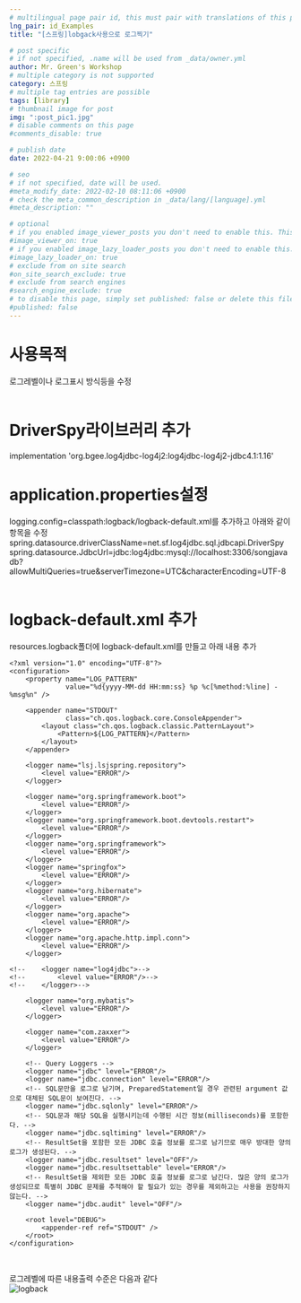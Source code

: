 ```yaml
---
# multilingual page pair id, this must pair with translations of this page. (This name must be unique)
lng_pair: id_Examples
title: "[스프링]lobgack사용으로 로그찍기"

# post specific
# if not specified, .name will be used from _data/owner.yml
author: Mr. Green's Workshop
# multiple category is not supported
category: 스프링
# multiple tag entries are possible
tags: [library]
# thumbnail image for post
img: ":post_pic1.jpg"
# disable comments on this page
#comments_disable: true

# publish date
date: 2022-04-21 9:00:06 +0900

# seo
# if not specified, date will be used.
#meta_modify_date: 2022-02-10 08:11:06 +0900
# check the meta_common_description in _data/lang/[language].yml
#meta_description: ""

# optional
# if you enabled image_viewer_posts you don't need to enable this. This is only if image_viewer_posts = false
#image_viewer_on: true
# if you enabled image_lazy_loader_posts you don't need to enable this. This is only if image_lazy_loader_posts = false
#image_lazy_loader_on: true
# exclude from on site search
#on_site_search_exclude: true
# exclude from search engines
#search_engine_exclude: true
# to disable this page, simply set published: false or delete this file
#published: false
---
```


<!-- outline-start -->

<!-- outline-end -->

# 사용목적   
로그레벨이나 로그표시 방식등을 수정   
<br/>

# DriverSpy라이브러리 추가   
implementation 'org.bgee.log4jdbc-log4j2:log4jdbc-log4j2-jdbc4.1:1.16'   

# application.properties설정   
logging.config=classpath:logback/logback-default.xml를 추가하고 아래와 같이 항목을 수정   
spring.datasource.driverClassName=net.sf.log4jdbc.sql.jdbcapi.DriverSpy   
spring.datasource.JdbcUrl=jdbc:log4jdbc:mysql://localhost:3306/songjavadb?allowMultiQueries=true&serverTimezone=UTC&characterEncoding=UTF-8   
<br/>

# logback-default.xml 추가   
resources.logback폴더에 logback-default.xml를 만들고 아래 내용 추가   

```
<?xml version="1.0" encoding="UTF-8"?>
<configuration>
    <property name="LOG_PATTERN"
              value="%d{yyyy-MM-dd HH:mm:ss} %p %c[%method:%line] - %msg%n" />

    <appender name="STDOUT"
              class="ch.qos.logback.core.ConsoleAppender">
        <layout class="ch.qos.logback.classic.PatternLayout">
            <Pattern>${LOG_PATTERN}</Pattern>
        </layout>
    </appender>

    <logger name="lsj.lsjspring.repository">
        <level value="ERROR"/>
    </logger>

    <logger name="org.springframework.boot">
        <level value="ERROR"/>
    </logger>
    <logger name="org.springframework.boot.devtools.restart">
        <level value="ERROR"/>
    </logger>
    <logger name="org.springframework">
        <level value="ERROR"/>
    </logger>
    <logger name="springfox">
        <level value="ERROR"/>
    </logger>
    <logger name="org.hibernate">
        <level value="ERROR"/>
    </logger>
    <logger name="org.apache">
        <level value="ERROR"/>
    </logger>
    <logger name="org.apache.http.impl.conn">
        <level value="ERROR"/>
    </logger>

<!--    <logger name="log4jdbc">-->
<!--        <level value="ERROR"/>-->
<!--    </logger>-->

    <logger name="org.mybatis">
        <level value="ERROR"/>
    </logger>

    <logger name="com.zaxxer">
        <level value="ERROR"/>
    </logger>

    <!-- Query Loggers -->
    <logger name="jdbc" level="ERROR"/>
    <logger name="jdbc.connection" level="ERROR"/>
    <!-- SQL문만을 로그로 남기며, PreparedStatement일 경우 관련된 argument 값으로 대체된 SQL문이 보여진다. -->
    <logger name="jdbc.sqlonly" level="ERROR"/>
    <!-- SQL문과 해당 SQL을 실행시키는데 수행된 시간 정보(milliseconds)를 포함한다. -->
    <logger name="jdbc.sqltiming" level="ERROR"/>
    <!-- ResultSet을 포함한 모든 JDBC 호출 정보를 로그로 남기므로 매우 방대한 양의 로그가 생성된다. -->
    <logger name="jdbc.resultset" level="OFF"/>
    <logger name="jdbc.resultsettable" level="ERROR"/>
    <!-- ResultSet을 제외한 모든 JDBC 호출 정보를 로그로 남긴다. 많은 양의 로그가 생성되므로 특별히 JDBC 문제를 추적해야 할 필요가 있는 경우를 제외하고는 사용을 권장하지 않는다. -->
    <logger name="jdbc.audit" level="OFF"/>

    <root level="DEBUG">
        <appender-ref ref="STDOUT" />
    </root>
</configuration>
```
<br/>

로그레벨에 따른 내용출력 수준은 다음과 같다   
![logback](:로그레벨.png)
   
   <br/>




